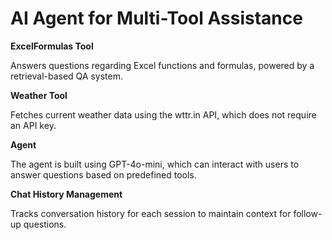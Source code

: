 # AI Agent for Multi-Tool Assistance

**ExcelFormulas Tool**

Answers questions regarding Excel functions and formulas, powered by a retrieval-based QA system.

**Weather Tool**

Fetches current weather data using the wttr.in API, which does not require an API key.

**Agent**

The agent is built using GPT-4o-mini, which can interact with users to answer questions based on predefined tools.

**Chat History Management**

Tracks conversation history for each session to maintain context for follow-up questions.

